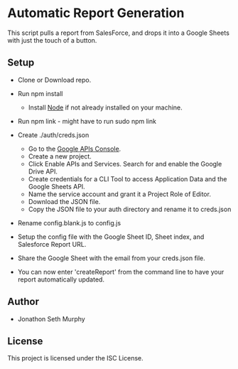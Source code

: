 # Automatic Report Generation

This script pulls a report from SalesForce, and drops it into a Google Sheets with just the touch of a button.

## Setup

* Clone or Download repo.
* Run npm install

  * Install [Node](https://nodejs.org/en/download/) if not already installed on your machine.

* Run npm link - might have to run sudo npm link
* Create ./auth/creds.json

  * Go to the [Google APIs Console](https://console.developers.google.com/).
  * Create a new project.
  * Click Enable APIs and Services. Search for and enable the Google Drive API.
  * Create credentials for a CLI Tool to access Application Data and the Google Sheets API.
  * Name the service account and grant it a Project Role of Editor.
  * Download the JSON file.
  * Copy the JSON file to your auth directory and rename it to creds.json

* Rename config.blank.js to config.js
* Setup the config file with the Google Sheet ID, Sheet index, and Salesforce Report URL.
* Share the Google Sheet with the email from your creds.json file.
* You can now enter 'createReport' from the command line to have your report automatically updated.

## Author

* Jonathon Seth Murphy

## License

This project is licensed under the ISC License.
